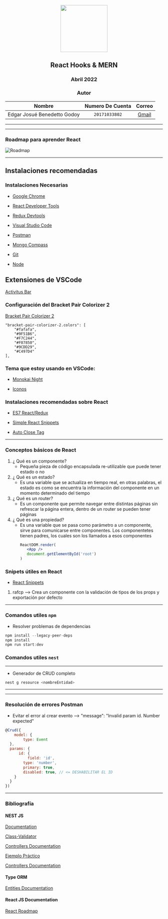 <div align="center">

<img src="https://www.cloudanalogy.co.uk/wp-content/uploads/2019/06/react.png" style="width:150px; height:150px"> </img>

<!-- Encabezado -->
## React Hooks & MERN
### Abril 2022
### Autor 

| Nombre | Numero De Cuenta | Correo |
|:-------------:| :-----:|:-----:|
| Edgar Josué Benedetto Godoy | `20171033802` | [Gmail](mailto:ejbg597@gmail.com) |

</div>

____
____
### Roadmap para aprender React

![Roadmap](https://roadmap.sh/roadmaps/react.png)

_____

## Instalaciones recomendadas

### Instalaciones Necesarias
* [Google Chrome](https://www.google.com/chrome/)

* [React Developer Tools](https://chrome.google.com/webstore/detail/react-developer-tools/fmkadmapgofadopljbjfkapdkoienihi?hl=es&authuser=1)

* [Redux Devtools](https://chrome.google.com/webstore/detail/redux-devtools/lmhkpmbekcpmknklioeibfkpmmfibljd?hl=es)

* [Visual Studio Code](https://code.visualstudio.com/)

* [Postman](https://www.postman.com/downloads/)

* [Mongo Compass](https://www.mongodb.com/try/download/compass)

* [Git](https://git-scm.com/)

* [Node](https://nodejs.org/es/)


## Extensiones de VSCode
[Activitus Bar](https://marketplace.visualstudio.com/items?itemName=Gruntfuggly.activitusbar)

### Configuración del Bracket Pair Colorizer 2

[Bracket Pair Colorizer 2](https://marketplace.visualstudio.com/items?itemName=CoenraadS.bracket-pair-colorizer-2)
```
"bracket-pair-colorizer-2.colors": [
    "#fafafa",
    "#9F51B6",
    "#F7C244",
    "#F07850",
    "#9CDD29",
    "#C497D4"
],
```
### Tema que estoy usando en VSCode:

* [Monokai Night](https://marketplace.visualstudio.com/items?itemName=fabiospampinato.vscode-monokai-night)

* [Iconos](https://marketplace.visualstudio.com/items?itemName=PKief.material-icon-theme)

### Instalaciones recomendadas sobre React
* [ES7 React/Redux](https://marketplace.visualstudio.com/items?itemName=dsznajder.es7-react-js-snippets)

* [Simple React Snippets](https://marketplace.visualstudio.com/items?itemName=burkeholland.simple-react-snippets)

* [Auto Close Tag](https://marketplace.visualstudio.com/items?itemName=formulahendry.auto-close-tag)

____

### Conceptos básicos de React
1. ¿ Qué es un componente?
    * Pequeña pieza de código encapsulada re-utilizable que puede tener estado o no
2. ¿ Qué es un estado?
   * Es una variable que se actualiza en tiempo real, en otras palabras, el estado es como se encuentra la información del componente en un momento determinado del tiempo
3. ¿ Qué es un router?
   * Es un componente que permite navegar entre distintas páginas sin refrescar la página entera, dentro de un router se pueden tener páginas
4. ¿ Qué es una propiedad?
   * Es una variable que se pasa como parámetro a un componente, sirve para comunicarse entre componentes. Los componentetes tienen padres, los cuales son los llamados a esos componentes
      ```jsx
      ReactDOM.render(
         <App />
         document.getElementById('root')
      )
      ```
### Snipets útiles en React 
* [React Snippets](https://marketplace.visualstudio.com/items?itemName=formulahendry.react-snippets)

1. rafcp --> Crea un componente con la validación de tipos de los props y exportación por defecto
______
### Comandos utiles ```npm```

* Resolver problemas de dependencias

```js
npm install --legacy-peer-deps
npm install
npm run start:dev
```

### Comandos utiles ```nest```

_____
* Generador de CRUD completo

```js
nest g resource <nombreEntidad>
```

_____
_____
### Resolución de errores Postman

* Evitar el error al crear evento --> "message": "Invalid param id. Number expected"

```js
@Crud({
    model: {
        type: Event 
  }, 
  params: {
      id: {
          field: 'id',
        type: 'number',
        primary: true,
        disabled: true, // <= DESHABILITAR EL ID
    }
  }
})
```
______
### Bibliografía
#### NEST JS

[Documentation](https://docs.nestjs.com/)

[Class-Validator](https://github.com/typestack/class-validator#passing-options)

[Controllers Documentation](https://github.com/nestjsx/crud/wiki/Controllers#params)

[Ejemplo Práctico](https://github.com/lujakob/nestjs-realworld-example-app)

[Controllers Documentation]()

#### Type ORM

[Entities Documentation](https://typeorm.io/#/entities)

#### React JS Documentation
[React Roadmap](https://roadmap.sh/react)